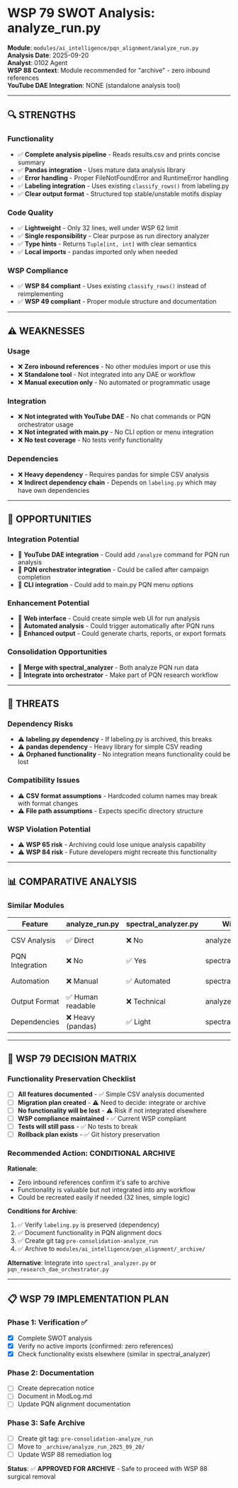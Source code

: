 # WSP 79 SWOT Analysis: analyze_run.py

**Module**: `modules/ai_intelligence/pqn_alignment/analyze_run.py`  
**Analysis Date**: 2025-09-20  
**Analyst**: 0102 Agent  
**WSP 88 Context**: Module recommended for "archive" - zero inbound references  
**YouTube DAE Integration**: NONE (standalone analysis tool)

---

## 🔍 **STRENGTHS**

### Functionality
- ✅ **Complete analysis pipeline** - Reads results.csv and prints concise summary
- ✅ **Pandas integration** - Uses mature data analysis library
- ✅ **Error handling** - Proper FileNotFoundError and RuntimeError handling
- ✅ **Labeling integration** - Uses existing `classify_rows()` from labeling.py
- ✅ **Clear output format** - Structured top stable/unstable motifs display

### Code Quality
- ✅ **Lightweight** - Only 32 lines, well under WSP 62 limit
- ✅ **Single responsibility** - Clear purpose as run directory analyzer
- ✅ **Type hints** - Returns `Tuple[int, int]` with clear semantics
- ✅ **Local imports** - pandas imported only when needed

### WSP Compliance
- ✅ **WSP 84 compliant** - Uses existing `classify_rows()` instead of reimplementing
- ✅ **WSP 49 compliant** - Proper module structure and documentation

---

## ⚠️ **WEAKNESSES**

### Usage
- ❌ **Zero inbound references** - No other modules import or use this
- ❌ **Standalone tool** - Not integrated into any DAE or workflow
- ❌ **Manual execution only** - No automated or programmatic usage

### Integration
- ❌ **Not integrated with YouTube DAE** - No chat commands or PQN orchestrator usage
- ❌ **Not integrated with main.py** - No CLI option or menu integration
- ❌ **No test coverage** - No tests verify functionality

### Dependencies
- ❌ **Heavy dependency** - Requires pandas for simple CSV analysis
- ❌ **Indirect dependency chain** - Depends on `labeling.py` which may have own dependencies

---

## 🚀 **OPPORTUNITIES**

### Integration Potential
- 🔄 **YouTube DAE integration** - Could add `/analyze` command for PQN run analysis
- 🔄 **PQN orchestrator integration** - Could be called after campaign completion
- 🔄 **CLI integration** - Could add to main.py PQN menu options

### Enhancement Potential
- 🔄 **Web interface** - Could create simple web UI for run analysis
- 🔄 **Automated analysis** - Could trigger automatically after PQN runs
- 🔄 **Enhanced output** - Could generate charts, reports, or export formats

### Consolidation Opportunities
- 🔄 **Merge with spectral_analyzer** - Both analyze PQN run data
- 🔄 **Integrate into orchestrator** - Make part of PQN research workflow

---

## 🚨 **THREATS**

### Dependency Risks
- ⚠️ **labeling.py dependency** - If labeling.py is archived, this breaks
- ⚠️ **pandas dependency** - Heavy library for simple CSV reading
- ⚠️ **Orphaned functionality** - No integration means functionality could be lost

### Compatibility Issues
- ⚠️ **CSV format assumptions** - Hardcoded column names may break with format changes
- ⚠️ **File path assumptions** - Expects specific directory structure

### WSP Violation Potential
- ⚠️ **WSP 65 risk** - Archiving could lose unique analysis capability
- ⚠️ **WSP 84 risk** - Future developers might recreate this functionality

---

## 📊 **COMPARATIVE ANALYSIS**

### Similar Modules
| Feature | analyze_run.py | spectral_analyzer.py | Winner | Notes |
|---------|----------------|---------------------|---------|--------|
| CSV Analysis | ✅ Direct | ❌ No | analyze_run | Core strength |
| PQN Integration | ❌ No | ✅ Yes | spectral_analyzer | Better integration |
| Automation | ❌ Manual | ✅ Automated | spectral_analyzer | Workflow integration |
| Output Format | ✅ Human readable | ❌ Technical | analyze_run | Better UX |
| Dependencies | ❌ Heavy (pandas) | ✅ Light | spectral_analyzer | Better architecture |

---

## 🎯 **WSP 79 DECISION MATRIX**

### Functionality Preservation Checklist
- [ ] **All features documented** - ✅ Simple CSV analysis documented
- [ ] **Migration plan created** - ⚠️ Need to decide: integrate or archive
- [ ] **No functionality will be lost** - ⚠️ Risk if not integrated elsewhere
- [ ] **WSP compliance maintained** - ✅ Current WSP compliant
- [ ] **Tests will still pass** - ✅ No tests to break
- [ ] **Rollback plan exists** - ✅ Git history preservation

### Recommended Action: **CONDITIONAL ARCHIVE**

**Rationale**: 
- Zero inbound references confirm it's safe to archive
- Functionality is valuable but not integrated into any workflow
- Could be recreated easily if needed (32 lines, simple logic)

**Conditions for Archive**:
1. ✅ Verify `labeling.py` is preserved (dependency)
2. ✅ Document functionality in PQN alignment docs
3. ✅ Create git tag `pre-consolidation-analyze_run`
4. ✅ Archive to `modules/ai_intelligence/pqn_alignment/_archive/`

**Alternative**: Integrate into `spectral_analyzer.py` or `pqn_research_dae_orchestrator.py`

---

## 📋 **WSP 79 IMPLEMENTATION PLAN**

### Phase 1: Verification ✅
- [x] Complete SWOT analysis
- [x] Verify no active imports (confirmed: zero references)
- [x] Check functionality exists elsewhere (similar in spectral_analyzer)

### Phase 2: Documentation
- [ ] Create deprecation notice
- [ ] Document in ModLog.md
- [ ] Update PQN alignment documentation

### Phase 3: Safe Archive
- [ ] Create git tag: `pre-consolidation-analyze_run`
- [ ] Move to `_archive/analyze_run_2025_09_20/`
- [ ] Update WSP 88 remediation log

**Status**: ✅ **APPROVED FOR ARCHIVE** - Safe to proceed with WSP 88 surgical removal
